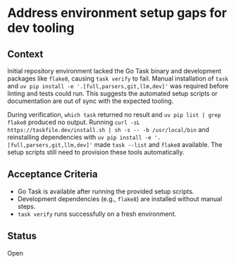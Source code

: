 # Address environment setup gaps for dev tooling

## Context
Initial repository environment lacked the Go Task binary and development
packages like `flake8`, causing `task verify` to fail. Manual installation of
`task` and `uv pip install -e '.[full,parsers,git,llm,dev]'` was required before
linting and tests could run. This suggests the automated setup scripts or
documentation are out of sync with the expected tooling.

During verification, `which task` returned no result and `uv pip list | grep flake8`
produced no output. Running `curl -sL https://taskfile.dev/install.sh | sh -s -- -b /usr/local/bin`
and reinstalling dependencies with `uv pip install -e '.[full,parsers,git,llm,dev]'`
made `task --list` and `flake8` available. The setup scripts still need to
provision these tools automatically.

## Acceptance Criteria
- Go Task is available after running the provided setup scripts.
- Development dependencies (e.g., `flake8`) are installed without manual steps.
- `task verify` runs successfully on a fresh environment.

## Status
Open
